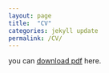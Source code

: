 ```yaml
---
layout: page
title:  "CV"
categories: jekyll update
permalink: /CV/
---
```

you can [download pdf](https://wddlx.github.io/assets/CV_Chengy.pdf) here.


